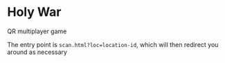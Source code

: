 # Holy War
QR multiplayer game

The entry point is `scan.html?loc=location-id`, which will then redirect you around as necessary
